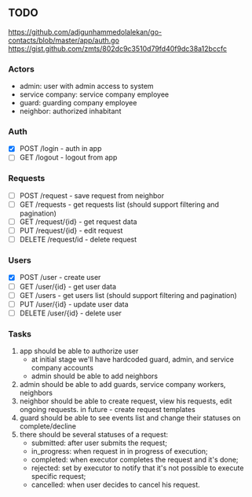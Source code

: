 ## TODO

https://github.com/adigunhammedolalekan/go-contacts/blob/master/app/auth.go
https://gist.github.com/zmts/802dc9c3510d79fd40f9dc38a12bccfc
### Actors
- admin: user with admin access to system
- service company: service company employee
- guard: guarding company employee
- neighbor: authorized inhabitant

### Auth
- [x] POST /login - auth in app
- [ ] GET /logout - logout from app

### Requests
- [ ] POST /request - save request from neighbor
- [ ] GET /requests - get requests list (should support filtering and pagination)
- [ ] GET /request/{id} - get request data
- [ ] PUT /request/{id} - edit request
- [ ] DELETE /request/id - delete request

### Users
- [x] POST /user - create user
- [ ] GET /user/{id} - get user data
- [ ] GET /users - get users list (should support filtering and pagination)
- [ ] PUT /user/{id} - update user data
- [ ] DELETE /user/{id} - delete user

### Tasks
1. app should be able to authorize user  
    - at initial stage we'll have hardcoded guard, admin, and service company accounts
    - admin should be able to add neighbors
2. admin should be able to add guards, service company workers, neighbors
3. neighbor should be able to create request, view his requests, edit ongoing requests. in future - create request templates
4. guard should be able to see events list and change their statuses on complete/decline
5. there should be several statuses of a request: 
    - submitted: after user submits the request;
    - in_progress: when request in in progress of execution;
    - completed: when executor completes the request and it's done;
    - rejected: set by executor to notify that it's not possible to execute specific request;
    - cancelled: when user decides to cancel his request. 


